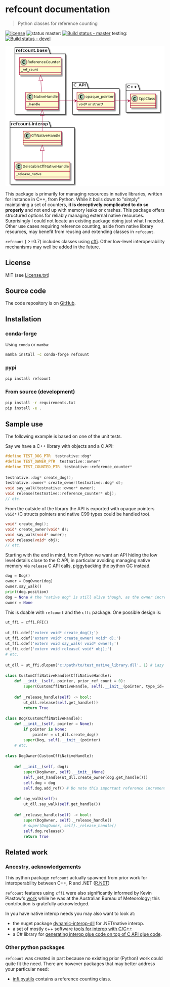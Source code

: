 # refcount documentation

> Python classes for reference counting

[![license](https://img.shields.io/badge/license-MIT-blue.svg)](https://github.com/csiro-hydroinformatics/pyrefcount/blob/master/LICENSE.txt) ![status](https://img.shields.io/badge/status-beta-blue.svg) master: [![Build status - master](https://ci.appveyor.com/api/projects/status/vmwq7xarxxj8s564/branch/master?svg=true)](https://ci.appveyor.com/project/jmp75/pyrefcount/branch/master) testing: [![Build status - devel](https://ci.appveyor.com/api/projects/status/vmwq7xarxxj8s564/branch/testing?svg=true)](https://ci.appveyor.com/project/jmp75/pyrefcount/branch/testing)

![Reference counted native handles](./img/refcount-principles.png "Reference counted native handles")

This package is primarily for managing resources in native libraries, written for instance in C++, from Python. While it boils down to "simply" maintaining a set of counters, **it is deceptively complicated to do so properly** and not end up with memory leaks or crashes. This package offers structured options for reliably managing external native resources. Surprisingly I could not locate an existing package doing just what I needed. Other use cases requiring reference counting, aside from native library resources, may benefit from reusing and extending classes in `refcount`.

`refcount` ( >=0.7) includes classes using [cffi](https://cffi.readthedocs.io/). Other low-level interoperability mechanisms may well be added in the future.

## License

MIT (see [License.txt](https://github.com/csiro-hydroinformatics/pyrefcount/blob/master/LICENSE.txt))

## Source code

The code repository is on [GitHub](https://github.com/csiro-hydroinformatics/pyrefcount).

## Installation

### conda-forge

Using `conda` or `mamba`:

```sh
mamba install -c conda-forge refcount
```

### pypi

```sh
pip install refcount
```

### From source (development)

```sh
pip install -r requirements.txt
pip install -e .
```


## Sample use

The following example is based on one of the unit tests. 

Say we have a C++ library with objects and a C API:

```C++
#define TEST_DOG_PTR  testnative::dog*
#define TEST_OWNER_PTR  testnative::owner*
#define TEST_COUNTED_PTR  testnative::reference_counter*

testnative::dog* create_dog();
testnative::owner* create_owner(testnative::dog* d);
void say_walk(testnative::owner* owner);
void release(testnative::reference_counter* obj);
// etc.
```

From the outside of the library the API is exported with opaque pointers `void*` (C structs pointers and native C99 types could be handled too).

```C++
void* create_dog();
void* create_owner(void* d);
void say_walk(void* owner);
void release(void* obj);
// etc.
```

Starting with the end in mind, from Python we want an API hiding the low level details close to the C API, in particular avoiding managing native memory via `release` C API calls, piggybacking the python GC instead.

```py
dog = Dog()
owner = DogOwner(dog)
owner.say_walk()
print(dog.position)
dog = None # the "native dog" is still alive though, as the owner incremented the ref count
owner = None
```

This is doable with `refcount` and the `cffi` package. One possible design is:

```py
ut_ffi = cffi.FFI()

ut_ffi.cdef('extern void* create_dog();')
ut_ffi.cdef('extern void* create_owner( void* d);')
ut_ffi.cdef('extern void say_walk( void* owner);')
ut_ffi.cdef('extern void release( void* obj);')
# etc.

ut_dll = ut_ffi.dlopen('c:/path/to/test_native_library.dll', 1) # Lazy loading

class CustomCffiNativeHandle(CffiNativeHandle):
    def __init__(self, pointer, prior_ref_count = 0):
        super(CustomCffiNativeHandle, self).__init__(pointer, type_id='', prior_ref_count = prior_ref_count)

    def _release_handle(self) -> bool:
        ut_dll.release(self.get_handle())
        return True

class Dog(CustomCffiNativeHandle):
    def __init__(self, pointer = None):
        if pointer is None:
            pointer = ut_dll.create_dog()
        super(Dog, self).__init__(pointer)
    # etc.

class DogOwner(CustomCffiNativeHandle):

    def __init__(self, dog):
        super(DogOwner, self).__init__(None)
        self._set_handle(ut_dll.create_owner(dog.get_handle()))
        self.dog = dog
        self.dog.add_ref() # Do note this important reference increment

    def say_walk(self):
        ut_dll.say_walk(self.get_handle())

    def _release_handle(self) -> bool:
        super(DogOwner, self)._release_handle()
        # super(DogOwner, self)._release_handle()
        self.dog.release()
        return True
```

## Related work

### Ancestry, acknowledgements

This python package `refcount` actually spawned from prior work for interoperability between C++, R and .NET ([R.NET](https://github.com/rdotnet/rdotnet))

`refcount` features using `cffi` were also significantly informed by Kevin Plastow's [work](https://search.informit.com.au/documentSummary;dn=823898220073899;res=IELENG) while he was at the Australian Bureau of Meteorology; this contribution is gratefully acknowledged.

In you have native interop needs you may also want to look at:

* the nuget package [dynamic-interop-dll](https://github.com/rdotnet/dynamic-interop-dll) for .NET/native interop.
* a set of mostly c++ software [tools for interop with C/C++](https://github.com/csiro-hydroinformatics/rcpp-interop-commons)
* a C# library for [generating interop glue code on top of C API glue code](https://github.com/csiro-hydroinformatics/c-api-wrapper-generation).

### Other python packages

`refcount` was created in part because no existing prior (Python) work could quite fit the need. There are however packages that may better address your particular need:

* [infi.pyutils](https://pypi.org/project/infi.pyutils/) contains a reference counting class.
